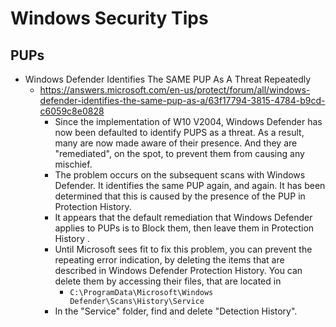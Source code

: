 
# Windows Security Tips


## PUPs
- Windows Defender Identifies The SAME PUP As A Threat Repeatedly 
  + https://answers.microsoft.com/en-us/protect/forum/all/windows-defender-identifies-the-same-pup-as-a/63f17794-3815-4784-b9cd-c6059c8e0828
    * Since the implementation of W10 V2004, Windows Defender has now been defaulted to identify PUPS as a threat.  As a result, many are now made aware of their presence.  And they are "remediated", on the spot, to prevent them from causing any mischief.
    * The problem occurs on the subsequent scans with Windows Defender. It identifies the same PUP again, and again. It has been determined that this is caused by the presence of the PUP in Protection History.
    * It appears that the default remediation that Windows Defender applies to PUPs is to Block them, then leave them in Protection History .
    * Until Microsoft sees fit to fix this problem,  you can prevent the repeating error indication, by deleting the items that are described in Windows Defender Protection History. You can delete them by accessing their files, that are located in 
      * ```C:\ProgramData\Microsoft\Windows Defender\Scans\History\Service```
    * In the "Service" folder, find and delete "Detection History". 
